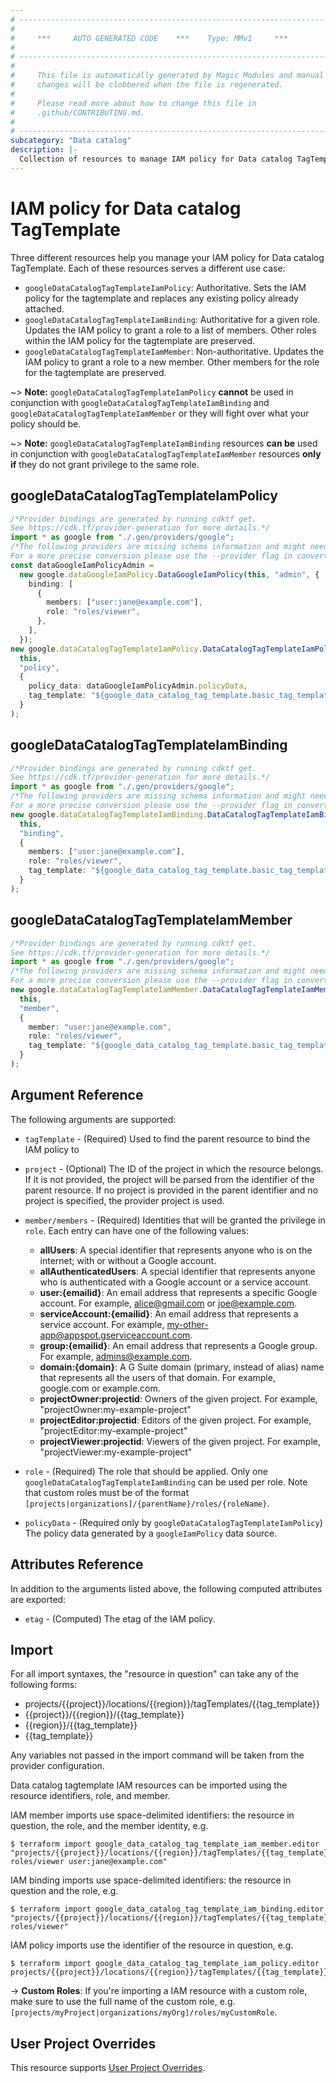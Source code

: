 ```yaml
---
# ----------------------------------------------------------------------------
#
#     ***     AUTO GENERATED CODE    ***    Type: MMv1     ***
#
# ----------------------------------------------------------------------------
#
#     This file is automatically generated by Magic Modules and manual
#     changes will be clobbered when the file is regenerated.
#
#     Please read more about how to change this file in
#     .github/CONTRIBUTING.md.
#
# ----------------------------------------------------------------------------
subcategory: "Data catalog"
description: |-
  Collection of resources to manage IAM policy for Data catalog TagTemplate
---
```


# IAM policy for Data catalog TagTemplate

Three different resources help you manage your IAM policy for Data catalog TagTemplate. Each of these resources serves a different use case:

* `googleDataCatalogTagTemplateIamPolicy`: Authoritative. Sets the IAM policy for the tagtemplate and replaces any existing policy already attached.
* `googleDataCatalogTagTemplateIamBinding`: Authoritative for a given role. Updates the IAM policy to grant a role to a list of members. Other roles within the IAM policy for the tagtemplate are preserved.
* `googleDataCatalogTagTemplateIamMember`: Non-authoritative. Updates the IAM policy to grant a role to a new member. Other members for the role for the tagtemplate are preserved.

\~> **Note:** `googleDataCatalogTagTemplateIamPolicy` **cannot** be used in conjunction with `googleDataCatalogTagTemplateIamBinding` and `googleDataCatalogTagTemplateIamMember` or they will fight over what your policy should be.

\~> **Note:** `googleDataCatalogTagTemplateIamBinding` resources **can be** used in conjunction with `googleDataCatalogTagTemplateIamMember` resources **only if** they do not grant privilege to the same role.

## googleDataCatalogTagTemplateIamPolicy

```typescript
/*Provider bindings are generated by running cdktf get.
See https://cdk.tf/provider-generation for more details.*/
import * as google from "./.gen/providers/google";
/*The following providers are missing schema information and might need manual adjustments to synthesize correctly: google.
For a more precise conversion please use the --provider flag in convert.*/
const dataGoogleIamPolicyAdmin =
  new google.dataGoogleIamPolicy.DataGoogleIamPolicy(this, "admin", {
    binding: [
      {
        members: ["user:jane@example.com"],
        role: "roles/viewer",
      },
    ],
  });
new google.dataCatalogTagTemplateIamPolicy.DataCatalogTagTemplateIamPolicy(
  this,
  "policy",
  {
    policy_data: dataGoogleIamPolicyAdmin.policyData,
    tag_template: "${google_data_catalog_tag_template.basic_tag_template.name}",
  }
);

```

## googleDataCatalogTagTemplateIamBinding

```typescript
/*Provider bindings are generated by running cdktf get.
See https://cdk.tf/provider-generation for more details.*/
import * as google from "./.gen/providers/google";
/*The following providers are missing schema information and might need manual adjustments to synthesize correctly: google.
For a more precise conversion please use the --provider flag in convert.*/
new google.dataCatalogTagTemplateIamBinding.DataCatalogTagTemplateIamBinding(
  this,
  "binding",
  {
    members: ["user:jane@example.com"],
    role: "roles/viewer",
    tag_template: "${google_data_catalog_tag_template.basic_tag_template.name}",
  }
);

```

## googleDataCatalogTagTemplateIamMember

```typescript
/*Provider bindings are generated by running cdktf get.
See https://cdk.tf/provider-generation for more details.*/
import * as google from "./.gen/providers/google";
/*The following providers are missing schema information and might need manual adjustments to synthesize correctly: google.
For a more precise conversion please use the --provider flag in convert.*/
new google.dataCatalogTagTemplateIamMember.DataCatalogTagTemplateIamMember(
  this,
  "member",
  {
    member: "user:jane@example.com",
    role: "roles/viewer",
    tag_template: "${google_data_catalog_tag_template.basic_tag_template.name}",
  }
);

```

## Argument Reference

The following arguments are supported:

*   `tagTemplate` - (Required) Used to find the parent resource to bind the IAM policy to

*   `project` - (Optional) The ID of the project in which the resource belongs.
    If it is not provided, the project will be parsed from the identifier of the parent resource. If no project is provided in the parent identifier and no project is specified, the provider project is used.

*   `member/members` - (Required) Identities that will be granted the privilege in `role`.
    Each entry can have one of the following values:
    * **allUsers**: A special identifier that represents anyone who is on the internet; with or without a Google account.
    * **allAuthenticatedUsers**: A special identifier that represents anyone who is authenticated with a Google account or a service account.
    * **user:{emailid}**: An email address that represents a specific Google account. For example, alice@gmail.com or joe@example.com.
    * **serviceAccount:{emailid}**: An email address that represents a service account. For example, my-other-app@appspot.gserviceaccount.com.
    * **group:{emailid}**: An email address that represents a Google group. For example, admins@example.com.
    * **domain:{domain}**: A G Suite domain (primary, instead of alias) name that represents all the users of that domain. For example, google.com or example.com.
    * **projectOwner:projectid**: Owners of the given project. For example, "projectOwner:my-example-project"
    * **projectEditor:projectid**: Editors of the given project. For example, "projectEditor:my-example-project"
    * **projectViewer:projectid**: Viewers of the given project. For example, "projectViewer:my-example-project"

*   `role` - (Required) The role that should be applied. Only one
    `googleDataCatalogTagTemplateIamBinding` can be used per role. Note that custom roles must be of the format
    `[projects|organizations]/{parentName}/roles/{roleName}`.

*   `policyData` - (Required only by `googleDataCatalogTagTemplateIamPolicy`) The policy data generated by
    a `googleIamPolicy` data source.

## Attributes Reference

In addition to the arguments listed above, the following computed attributes are
exported:

* `etag` - (Computed) The etag of the IAM policy.

## Import

For all import syntaxes, the "resource in question" can take any of the following forms:

* projects/{{project}}/locations/{{region}}/tagTemplates/{{tag\_template}}
* {{project}}/{{region}}/{{tag\_template}}
* {{region}}/{{tag\_template}}
* {{tag\_template}}

Any variables not passed in the import command will be taken from the provider configuration.

Data catalog tagtemplate IAM resources can be imported using the resource identifiers, role, and member.

IAM member imports use space-delimited identifiers: the resource in question, the role, and the member identity, e.g.

```console
$ terraform import google_data_catalog_tag_template_iam_member.editor "projects/{{project}}/locations/{{region}}/tagTemplates/{{tag_template}} roles/viewer user:jane@example.com"
```

IAM binding imports use space-delimited identifiers: the resource in question and the role, e.g.

```console
$ terraform import google_data_catalog_tag_template_iam_binding.editor "projects/{{project}}/locations/{{region}}/tagTemplates/{{tag_template}} roles/viewer"
```

IAM policy imports use the identifier of the resource in question, e.g.

```console
$ terraform import google_data_catalog_tag_template_iam_policy.editor projects/{{project}}/locations/{{region}}/tagTemplates/{{tag_template}}
```

\-> **Custom Roles**: If you're importing a IAM resource with a custom role, make sure to use the
full name of the custom role, e.g. `[projects/myProject|organizations/myOrg]/roles/myCustomRole`.

## User Project Overrides

This resource supports [User Project Overrides](https://registry.terraform.io/providers/hashicorp/google/latest/docs/guides/provider_reference#user_project_override).
